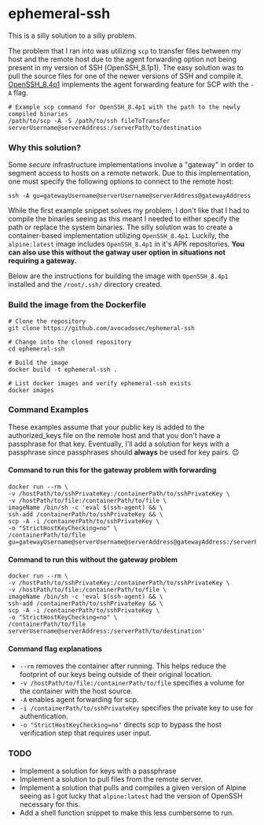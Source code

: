 # ephemeral-ssh
This is a silly solution to a silly problem.

The problem that I ran into was utilizing `scp` to transfer files between my host and the remote host due to the agent forwarding option not being present in my version of SSH (OpenSSH_8.1p1). The easy solution was to pull the source files for one of the newer versions of SSH and compile it. [OpenSSH_8.4p1](https://www.openssh.com/txt/release-8.4) implements the agent forwarding feature for SCP with the `-A` flag.

```shell
# Example scp command for OpenSSH_8.4p1 with the path to the newly compiled binaries
/path/to/scp -A -S /path/to/ssh fileToTransfer serverUsername@serverAddress:/serverPath/to/destination
```

### Why this solution?
Some _secure_ infrastructure implementations involve a "gateway" in order to segment access to hosts on a remote network. Due to this implementation, one must specify the following options to connect to the remote host: 

```console
ssh -A gu=gatewayUsername@serverUsername@serverAddress@gatewayAddress
```

While the first example snippet solves my problem, I don't like that I had to compile the binaries seeing as this meant I needed to either specify the path or replace the system binaries. The silly solution was to create a container-based implementation utilizing `OpenSSH_8.4p1`. Luckily, the `alpine:latest` image includes `OpenSSH_8.4p1` in it's APK repositories. **You can also use this without the gatway user option in situations not requiring a gateway.**

Below are the instructions for building the image with `OpenSSH_8.4p1` installed and the `/root/.ssh/` directory created.

### Build the image from the Dockerfile
```shell
# Clone the repository
git clone https://github.com/avocadosec/ephemeral-ssh

# Change into the cloned repository
cd ephemeral-ssh

# Build the image
docker build -t ephemeral-ssh .

# List docker images and verify ephemeral-ssh exists
docker images
```
### Command Examples
These examples assume that your public key is added to the authorized_keys file on the remote host and that you don't have a passphrase for that key. Eventually, I'll add a solution for keys with a passphrase since passphrases should **always** be used for key pairs. :wink:

#### Command to run this for the gateway problem with forwarding
```shell
docker run --rm \
-v /hostPath/to/sshPrivateKey:/containerPath/to/sshPrivateKey \
-v /hostPath/to/file:/containerPath/to/file \
imageName /bin/sh -c 'eval $(ssh-agent) && \
ssh-add /containerPath/to/sshPrivateKey && \
scp -A -i /containerPath/to/sshPrivateKey \
-o "StrictHostKeyChecking=no" \
/containerPath/to/file gu=gatewayUsername@serverUsername@serverAddress@gatewayAddress:/serverPath/to/destination'
```

#### Command to run this without the gateway problem
```shell
docker run --rm \
-v /hostPath/to/sshPrivateKey:/containerPath/to/sshPrivateKey \
-v /hostPath/to/file:/containerPath/to/file \
imageName /bin/sh -c 'eval $(ssh-agent) && \
ssh-add /containerPath/to/sshPrivateKey && \
scp -A -i /containerPath/to/sshPrivateKey \
-o "StrictHostKeyChecking=no" \
/containerPath/to/file serverUsername@serverAddress:/serverPath/to/destination'
```

#### Command flag explanations
- `--rm` removes the container after running. This helps reduce the footprint of our keys being outside of their original location.
- `-v /hostPath/to/file:/containerPath/to/file` specifies a volume for the container with the host source.
- `-A` enables agent forwarding for scp.
- `-i /containerPath/to/sshPrivateKey` specifies the private key to use for authentication.
- `-o "StrictHostKeyChecking=no"` directs scp to bypass the host verification step that requires user input.

### TODO
- Implement a solution for keys with a passphrase
- Implement a solution to pull files from the remote server.
- Implement a solution that pulls and compiles a given version of Alpine seeing as I got lucky that `alpine:latest` had the version of OpenSSH necessary for this.
- Add a shell function snippet to make this less cumbersome to run.
